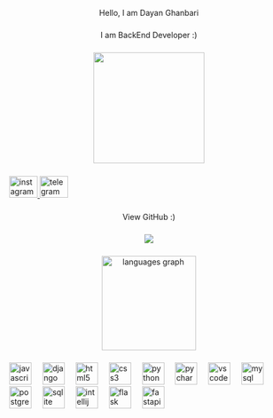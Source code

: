 <p align="center">Hello, I am Dayan Ghanbari</p>

###

<p align="center">I am BackEnd Developer :)</p>

###

<div align="center">
  <img height="200" src="https://camo.githubusercontent.com/f03a69c7277a517f59baab334512ed3ab73a5e1808a5c6a1d3898d51aaf61052/68747470733a2f2f692e70696e696d672e636f6d2f6f726967696e616c732f36392f36302f36352f36393630363534613064323634363536386530643335653938646537663737622e676966"  />
</div>

###

<div align="left">
  <a href="https://www.instagram.com/o_360_o" target="_blank">
    <img src="https://raw.githubusercontent.com/maurodesouza/profile-readme-generator/master/src/assets/icons/social/instagram/default.svg" width="51" height="39" alt="instagram logo"  />
  </a>
  <a href="@V_369_V" target="_blank">
    <img src="https://raw.githubusercontent.com/maurodesouza/profile-readme-generator/master/src/assets/icons/social/telegram/default.svg" width="51" height="39" alt="telegram logo"  />
  </a>
</div>

###

<p align="center">View GitHub :)</p>

###

<div align="center">
  <img src="https://profile-counter.glitch.me/doocharbex/count.svg?"  />
</div>

###

<div align="center">
  <img src="https://github-readme-stats.vercel.app/api/top-langs?username=doocharbex&locale=en&hide_title=false&layout=compact&card_width=320&langs_count=4&theme=dark&hide_border=false&order=2&custom_title=My%20%20Language" height="170" alt="languages graph"  />
</div>

###

<div align="left">
  <img src="https://cdn.jsdelivr.net/gh/devicons/devicon/icons/javascript/javascript-original.svg" height="40" alt="javascript logo"  />
  <img width="12" />
  <img src="https://cdn.jsdelivr.net/gh/devicons/devicon/icons/django/django-plain.svg" height="40" alt="django logo"  />
  <img width="12" />
  <img src="https://cdn.jsdelivr.net/gh/devicons/devicon/icons/html5/html5-original.svg" height="40" alt="html5 logo"  />
  <img width="12" />
  <img src="https://cdn.jsdelivr.net/gh/devicons/devicon/icons/css3/css3-original.svg" height="40" alt="css3 logo"  />
  <img width="12" />
  <img src="https://cdn.jsdelivr.net/gh/devicons/devicon/icons/python/python-original.svg" height="40" alt="python logo"  />
  <img width="12" />
  <img src="https://cdn.jsdelivr.net/gh/devicons/devicon/icons/pycharm/pycharm-original.svg" height="40" alt="pycharm logo"  />
  <img width="12" />
  <img src="https://cdn.jsdelivr.net/gh/devicons/devicon/icons/vscode/vscode-original.svg" height="40" alt="vscode logo"  />
  <img width="12" />
  <img src="https://cdn.jsdelivr.net/gh/devicons/devicon/icons/mysql/mysql-original.svg" height="40" alt="mysql logo"  />
  <img width="12" />
  <img src="https://cdn.jsdelivr.net/gh/devicons/devicon/icons/postgresql/postgresql-original.svg" height="40" alt="postgresql logo"  />
  <img width="12" />
  <img src="https://cdn.jsdelivr.net/gh/devicons/devicon/icons/sqlite/sqlite-original.svg" height="40" alt="sqlite logo"  />
  <img width="12" />
  <img src="https://cdn.jsdelivr.net/gh/devicons/devicon/icons/intellij/intellij-original.svg" height="40" alt="intellij logo"  />
  <img width="12" />
  <img src="https://cdn.jsdelivr.net/gh/devicons/devicon/icons/flask/flask-original.svg" height="40" alt="flask logo"  />
  <img width="12" />
  <img src="https://cdn.jsdelivr.net/gh/devicons/devicon/icons/fastapi/fastapi-original.svg" height="40" alt="fastapi logo"  />
</div>

###
